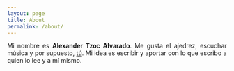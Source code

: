 ```yaml
---
layout: page
title: About
permalink: /about/
---
```

<p align="justify">
Mi nombre es <strong>Alexander Tzoc Alvarado</strong>. Me gusta el ajedrez, escuchar música y por supuesto, <a href="https://www.facebook.com/profile.php?" target="_blank">tú</a>.
Mi idea es escribir y aportar con lo que escribo a quien lo lee y a mí mismo. 
</p>
